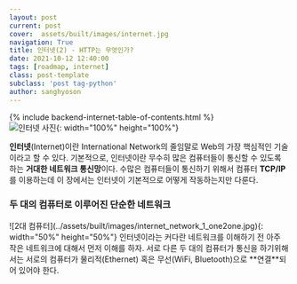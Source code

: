 ```yaml
---
layout: post
current: post
cover:  assets/built/images/internet.jpg
navigation: True
title: 인터넷(2) - HTTP는 무엇인가?
date: 2021-10-12 12:40:00
tags: [roadmap, internet]
class: post-template
subclass: 'post tag-python'
author: sanghyoson
---
```

{% include backend-internet-table-of-contents.html %}
<br/>
![인터넷 사진](../assets/built/images/internet.jpg){: width="100%" height="100%"}

**인터넷**(Internet)이란 International Network의 줄임말로 Web의 가장 핵심적인 기술이라고 할 수 있다.
기본적으로, 인터넷이란 무수히 많은 컴퓨터들이 통신할 수 있도록 하는 **거대한 네트워크 통신망**이다.
수많은 컴퓨터들이 통신하기 위해서 컴퓨터 **TCP/IP**를 이용하는데 이 장에서는 인터넷이 기본적으로 어떻게 작동하는지만 다룬다.

<h3>두 대의 컴퓨터로 이루어진 단순한 네트워크</h3>
![2대 컴퓨터](../assets/built/images/internet_network_1_one2one.jpg){: width="50%" height="50%"}
인터넷이라는 커다란 네트워크를 이해하기 전 아주 작은 네트워크에 대해서 먼저 이해를 하자.
서로 다른 두 대의 컴퓨터가 통신을 하기위해서는 서로의 컴퓨터가 물리적(Ethernet) 혹은 무선(WiFi, Bluetooth)으로 **연결**되어 있어야 한다.
